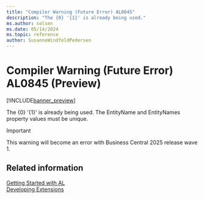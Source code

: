 ```yaml
---
title: "Compiler Warning (Future Error) AL0845"
description: "The {0} '{1}' is already being used."
ms.author: solsen
ms.date: 05/14/2024
ms.topic: reference
author: SusanneWindfeldPedersen
---
```

[//]: # (START>DO_NOT_EDIT)
[//]: # (IMPORTANT:Do not edit any of the content between here and the END>DO_NOT_EDIT.)
[//]: # (Any modifications should be made in the .xml files in the ModernDev repo.)
# Compiler Warning (Future Error) AL0845 (Preview)

[!INCLUDE[banner_preview](../includes/banner_preview.md)]

The {0} '{1}' is already being used. The EntityName and EntityNames property values must be unique.


> [!IMPORTANT]
> This warning will become an error with Business Central 2025 release wave 1.  

[//]: # (IMPORTANT: END>DO_NOT_EDIT)
## Related information  
[Getting Started with AL](../devenv-get-started.md)  
[Developing Extensions](../devenv-dev-overview.md)  